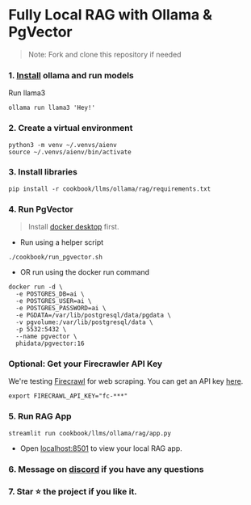 # Fully Local RAG with Ollama & PgVector

> Note: Fork and clone this repository if needed

### 1. [Install](https://github.com/ollama/ollama?tab=readme-ov-file#macos) ollama and run models

Run llama3

```shell
ollama run llama3 'Hey!'
```

### 2. Create a virtual environment

```shell
python3 -m venv ~/.venvs/aienv
source ~/.venvs/aienv/bin/activate
```

### 3. Install libraries

```shell
pip install -r cookbook/llms/ollama/rag/requirements.txt
```

### 4. Run PgVector

> Install [docker desktop](https://docs.docker.com/desktop/install/mac-install/) first.

- Run using a helper script

```shell
./cookbook/run_pgvector.sh
```

- OR run using the docker run command

```shell
docker run -d \
  -e POSTGRES_DB=ai \
  -e POSTGRES_USER=ai \
  -e POSTGRES_PASSWORD=ai \
  -e PGDATA=/var/lib/postgresql/data/pgdata \
  -v pgvolume:/var/lib/postgresql/data \
  -p 5532:5432 \
  --name pgvector \
  phidata/pgvector:16
```

### Optional: Get your Firecrawler API Key

We're testing [Firecrawl](https://www.firecrawl.dev/) for web scraping.
You can get an API key [here](https://www.firecrawl.dev/).

```shell
export FIRECRAWL_API_KEY="fc-***"
```

### 5. Run RAG App

```shell
streamlit run cookbook/llms/ollama/rag/app.py
```

- Open [localhost:8501](http://localhost:8501) to view your local RAG app.

### 6. Message on [discord](https://discord.gg/4MtYHHrgA8) if you have any questions

### 7. Star ⭐️ the project if you like it.
